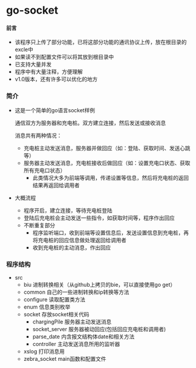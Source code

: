 # go-socket

#### 前言
- 该程序只上传了部分功能，已将这部分功能的通讯协议上传，放在根目录的excle中
- 如果读不到配置文件可以将其放到根目录中
- 已支持大量并发
- 程序中有大量注释，方便理解
- v1.0版本，还有许多可以优化的地方

### 简介

- 这是一个简单的go语言socket样例

  通信双方为服务器和充电桩。双方建立连接，然后发送或接收消息

  消息共有两种情况：
    - 充电桩主动发送消息，服务器并做回应（如：登陆、获取时间、发送心跳等）
    - 服务器主动发送消息，充电桩接收后做回应（如：设置充电口状态、获取所有充电口状态）
        - 此类情况大多为前端等调用，传递设置等信息，然后将充电桩的返回结果再返回给调用者

- 大概流程
    - 程序开启，建立连接，等待充电桩登陆
    - 登陆后充电桩会主动发送一些指令，如获取时间等，程序作出回应
    - 不断重复部分
        - 程序监听端口，收到前端等设置信息后，发送设置信息到充电桩，再将充电桩的回应信息做处理返回给调用者
        - 收到充电桩的主动消息，作出回应

### 程序结构
- src
    - biu 进制转换相关（从github上拷贝的bie，可以直接使用go get）
    - common 自己的一些进制转换和ip转换等方法
    - configure 读取配置类方法
    - enum 信息类别枚举
    - socket 存放socket相关代码
        - chargingPile 服务器主动发送消息
        - socket_server 服务器被动回应(包括回应充电桩和调用者)
        - parse_date 内含报文结构体date和相关方法
        - controller 主动发送消息所用的监听器
    - xslog 打印消息用
    - zebra_socket main函数和配置文件
